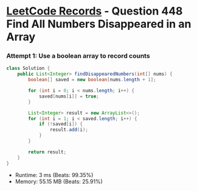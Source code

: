 # [LeetCode Records](../README.md) - Question 448 Find All Numbers Disappeared in an Array

### Attempt 1: Use a boolean array to record counts
```java
class Solution {
    public List<Integer> findDisappearedNumbers(int[] nums) {
        boolean[] saved = new boolean[nums.length + 1];

        for (int i = 0; i < nums.length; i++) {
            saved[nums[i]] = true;
        }

        List<Integer> result = new ArrayList<>();
        for (int i = 1; i < saved.length; i++) {
            if (!saved[i]) {
                result.add(i);
            }
        }

        return result;
    }
}
```
- Runtime: 3 ms (Beats: 99.35%)
- Memory: 55.15 MB (Beats: 25.91%)

<br>
